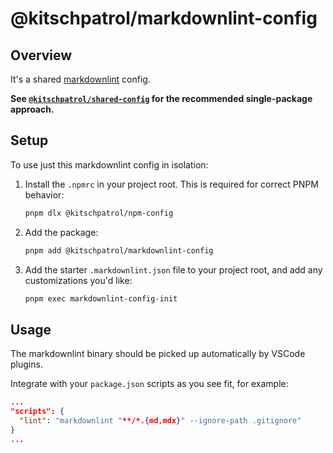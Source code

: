 # @kitschpatrol/markdownlint-config

## Overview

It's a shared [markdownlint](https://github.com/DavidAnson/markdownlint) config.

**See [`@kitschpatrol/shared-config`](https://www.npmjs.com/package/@kitschpatrol/shared-config) for the recommended single-package approach.**

## Setup

To use just this markdownlint config in isolation:

1. Install the `.npmrc` in your project root. This is required for correct PNPM behavior:

   ```sh
   pnpm dlx @kitschpatrol/npm-config
   ```

2. Add the package:

   ```sh
   pnpm add @kitschpatrol/markdownlint-config
   ```

3. Add the starter `.markdownlint.json` file to your project root, and add any customizations you'd like:

   ```sh
   pnpm exec markdownlint-config-init
   ```

## Usage

The markdownlint binary should be picked up automatically by VSCode plugins.

Integrate with your `package.json` scripts as you see fit, for example:

```json
...
"scripts": {
  "lint": "markdownlint "**/*.{md,mdx}" --ignore-path .gitignore"
}
...
```
